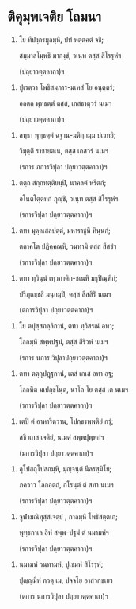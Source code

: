 <h1>ติคุมฺพเจติย โถมนา</h1>
<ol>
<li>
โย  
ทีปงฺกรมูลมฺหิ, ปทํ หตฺตคตํ จชิ;  
  
สมฺมาสโมฺพธิ มากงฺขํ, วเนฺท ตสฺส สิโรรุหํฯ  
</li>
  
<p>(ปถฺยาวตฺตคาถา)ฯ
</ol></p>


<ol>
<li>
ปูเรตฺวา โพธิสมฺภาร-มเหสํ โย อนุตฺตรํ;  
  
อลตฺถ พุทฺธตฺตํ ตสฺส, เกสธาตุวรํ นเมฯ  
</li>
  
<p>(ปถฺยาวตฺตคาถา)ฯ
</ol></p>


<ol>
<li>
ลทฺธา พุทฺธตฺตํ ฉฐาน-มติกฺกมฺม ปเวทยิ;  
  
วิมุตฺติํ ราชายตเน, ตสฺส เกสวรํ นเมฯ  
</li>
  
<p>(รการ ภการวิปุลา ปถฺยาวตฺตคาถา)ฯ
</ol></p>


<ol>
<li>
ตตฺถ สกฺกทตฺติยมฺปิ, นาคลตํ หรีตกํ;  
  
อโนตโตฺตทกํ ภุญฺชิ, วเนฺท ตสฺส สิโรรุหํฯ  
</li>
  
<p>(รการวิปุลา ปถฺยาวตฺตคาถา)ฯ
</ol></p>


<ol>
<li>
ตทา  
มุคฺคเสลปตฺตํ, มหาราชูหิ ทินฺนกํ;  
  
ตถาคโต ปฎิคฺคณฺหิ, วนฺทามิ ตสฺส สีสชํฯ  
</li>
  
<p>(รการวิปุลา ปถฺยาวตฺตคาถา)ฯ
</ol></p>


<ol>
<li>
ตทา ทฺวินฺนํ เทฺวภาติก-ชเนหิ มธุปิณฺฑิกํ;  
  
ปริภุเญฺชสิ มนฺถมฺปิ, ตสฺส สีสสิริํ นเมฯ  
</li>
  
<p>(ตการวิปุลา ปถฺยาวตฺตคาถา)ฯ
</ol></p>


<ol>
<li>
โย ตปุสฺสภลฺลิกานํ, ตทา ทฺวิสรณํ อทา;  
  
โลกมฺหิ สพฺพปฐมํ, ตสฺส สีริวหํ นเมฯ  
</li>
  
<p>(รการ นการ วิปุลาปถฺยาวตฺตคาถา)ฯ
</ol></p>


<ol>
<li>
ตทา  
ตตฺถุปฎฺฐกานํ, เตสํ เกเส อทา อฐ;  
  
โลกหิต มเปกฺขโนฺต, นาโถ โย ตสฺส เต นเมฯ  
</li>
  
<p>(รการวิปุลา ปถฺยาวตฺตคาถา)ฯ
</ol></p>


<ol>
<li>
เตปิ ตํ อาหาริตฺวาน, โปกฺขรพฺพติยํ กรุํ;  
  
สชีวเกส เจติยํ, นเมตํ สพฺพปุพฺพกํฯ  
</li>
  
<p>(มการวิปุลา ปถฺยาวตฺตคาถา)ฯ
</ol></p>


<ol>
<li>
อุโปสถุโปสถมฺหิ, มุญฺจนฺตํ นีลรสฺมิโย;  
  
ภควาว โลกอตฺถํ, กโรนฺตํ ตํ สทา นเมฯ  
</li>
  
<p>(รการวิปุลา ปถฺยาวตฺตคาถา)ฯ
</ol></p>


<ol>
<li>
จูฬามณิทุสฺสเจตฺยํ  
, กาลมฺหิ โพธิสตฺตเก;  
  
พุทฺธกาเล อิทํ สพฺพ-ปฐมํ ตํ นมามหํฯ  
</li>
  
<p>(รการวิปุลา ปถฺยาวตฺตคาถา)ฯ
</ol></p>


<ol>
<li>
นมามหํ วนฺทามหํ, ปูเชมหํ สิโรรุหํ;  
  
ปุญฺญมิทํ ภวตุ เม, ปจฺจโย อาสวกฺขเยฯ  
</li>
  
<p>(ตการ นการวิปุลา ปถฺยาวตฺตคาถา)ฯ
</ol></p>

</p>





